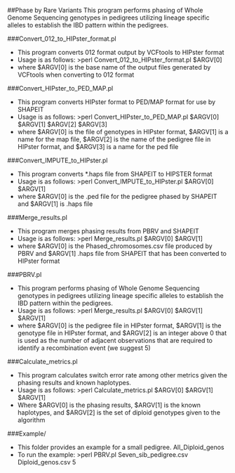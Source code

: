 ##Phase by Rare Variants
This program performs phasing of Whole Genome Sequencing genotypes in pedigrees utilizing lineage specific alleles to establish the IBD pattern within the pedigrees.

###Convert_012_to_HIPster_format.pl
* This program converts 012 format output by VCFtools to HIPster format
* Usage is as follows: >perl Convert_012_to_HIPster_format.pl $ARGV[0]
* where $ARGV[0] is the base name of the output files generated by VCFtools when converting to 012 format 

###Convert_HIPster_to_PED_MAP.pl
* This program converts HIPster format to PED/MAP format for use by SHAPEIT
* Usage is as follows: >perl Convert_HIPster_to_PED_MAP.pl $ARGV[0] $ARGV[1] $ARGV[2] $ARGV[3]
* where $ARGV[0] is the file of genotypes in HIPster format, $ARGV[1] is a name for the map file, $ARGV[2] is the name of the pedigree file in HIPster format, and $ARGV[3] is a name for the ped file

###Convert_IMPUTE_to_HIPster.pl
* This program converts *.haps file from SHAPEIT to HIPSTER format
* Usage is as follows: >perl Convert_IMPUTE_to_HIPster.pl $ARGV[0] $ARGV[1]
* where $ARGV[0] is the .ped file for the pedigree phased by SHAPEIT and $ARGV[1] is .haps file

###Merge_results.pl
* This program merges phasing results from PBRV and SHAPEIT
* Usage is as follows: >perl Merge_results.pl $ARGV[0] $ARGV[1]
* where $ARGV[0] is the Phased_chromosomes.csv file produced by PBRV and $ARGV[1] .haps file from SHAPEIT that has been converted to HIPster format

###PBRV.pl
* This program performs phasing of Whole Genome Sequencing genotypes in pedigrees utilizing lineage specific alleles to establish the IBD pattern within the pedigrees.
* Usage is as follows: >perl Merge_results.pl $ARGV[0] $ARGV[1] $ARGV[1]
* where $ARGV[0] is the pedigree file in HIPster format, $ARGV[1] is the genotype file in HIPster format, and $ARGV[2] is an integer above 0 that is used as the number of adjacent observations that are required to identify a recombination event (we suggest 5)

###Calculate_metrics.pl
* This program calculates switch error rate among other metrics given the phasing results and known haplotypes.
* Usage is as follows: >perl Calculate_metrics.pl $ARGV[0] $ARGV[1] $ARGV[1]
* Where $ARGV[0] is the phasing results, $ARGV[1] is the known haplotypes, and $ARGV[2] is the set of diploid genotypes given to the algorithm

###Example/
* This folder provides an example for a small pedigree. All_Diploid_genos
* To run the example: >perl PBRV.pl Seven_sib_pedigree.csv Diploid_genos.csv 5

